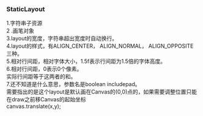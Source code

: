 ### StaticLayout  
1.字符串子资源  
2 .画笔对象  
3.layout的宽度，字符串超出宽度时自动换行。  
4.layout的样式，有ALIGN_CENTER， ALIGN_NORMAL， ALIGN_OPPOSITE  三种。  
5.相对行间距，相对字体大小，1.5f表示行间距为1.5倍的字体高度。  
6.相对行间距，0表示0个像素。  
实际行间距等于这两者的和。  
7.还不知道是什么意思，参数名是boolean includepad。  
需要指出的是这个layout是默认画在Canvas的(0,0)点的，如果需要调整位置只能在draw之前移Canvas的起始坐标  
canvas.translate(x,y);   